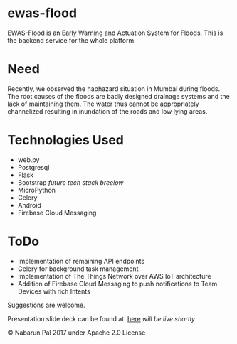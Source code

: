 # ewas-flood
EWAS-Flood is an Early Warning and Actuation System for Floods. This is the backend service for the whole platform.

# Need
Recently, we observed the haphazard situation in Mumbai during floods. The root causes of the floods are badly designed drainage 
systems and the lack of maintaining them. The water thus cannot be appropriately channelized resulting in inundation of the roads 
and low lying areas.

# Technologies Used
- web.py
- Postgresql
- Flask
- Bootstrap
_future tech stack breelow_
- MicroPython
- Celery
- Android
- Firebase Cloud Messaging

# ToDo
- Implementation of remaining API endpoints
- Celery for background task management
- Implementation of The Things Network over AWS IoT architecture
- Addition of Firebase Cloud Messaging to push notifications to Team Devices with rich Intents

Suggestions are welcome.

Presentation slide deck can be found at: [here](http://bit.ly/mercarihackpal) _will be live shortly_

&copy; Nabarun Pal 2017 under Apache 2.0 License
